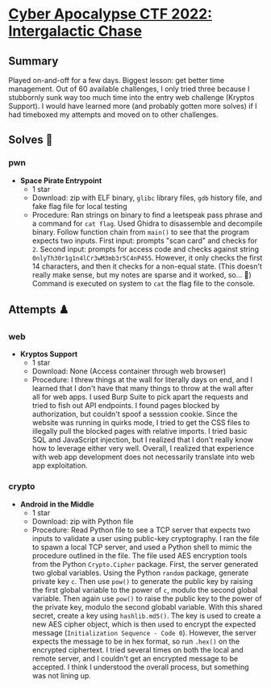 # [Cyber Apocalypse CTF 2022: Intergalactic Chase](https://www.hackthebox.com/events/cyber-apocalypse-2022)
## Summary
Played on-and-off for a few days. Biggest lesson: get better time management. Out of 60 available challenges, 
I only tried three because I stubbornly sunk way too much time into the entry web challenge (Kryptos Support).
I would have learned more (and probably gotten more solves) if I had timeboxed my attempts and moved on to other challenges.

## Solves 🐇
### pwn
- **Space Pirate Entrypoint**
  - 1 star
  - Download: zip with ELF binary, `glibc` library files, `gdb` history file, and fake flag file for local testing
  - Procedure: Ran strings on binary to find a leetspeak pass phrase and a command for `cat flag`. Used Ghidra to 
    disassemble and decompile binary. Follow function chain from `main()` to see that the program expects two inputs.
    First input: prompts "scan card" and checks for `2`. Second input: prompts for access code and checks against string
    `0nlyTh30r1g1n4lCr3wM3mb3r5C4nP455`. However, it only checks the first 14 characters, and then it checks for a 
    non-equal state. (This doesn't really make sense, but my notes are sparse and it worked, so... :shrug:) Command is
    executed on system to `cat` the flag file to the console.

## Attempts ♟️
### web
- **Kryptos Support**
  - 1 star
  - Download: None (Access container through web browser)
  - Procedure: I threw things at the wall for literally days on end, and I learned that I don't have that many things
    to throw at the wall after all for web apps. I used Burp Suite to pick apart the requests and tried to fish out API
    endpoints. I found pages blocked by authorization, but couldn't spoof a sesssion cookie. Since the website was running
    in quirks mode, I tried to get the CSS files to illegally pull the blocked pages with relative imports. I tried basic 
    SQL and JavaScript injection, but I realized that I don't really know how to leverage either very well. Overall, I 
    realized that experience with web app development does not necessarily translate into web app exploitation.

### crypto
- **Android in the Middle**
  - 1 star
  - Download: zip with Python file
  - Procedure: Read Python file to see a TCP server that expects two inputs to validate a user using public-key cryptography. 
    I ran the file to spawn a local TCP server, and used a Python shell to mimic the procedure outlined in the file. The file used AES
    encryption tools from the Python `Crypto.Cipher` package. First, the server generated two global variables. Using the Python `random`
    package, generate private key `c`. Then use `pow()` to generate the public key by raising the first global variable to the power of `c`,
    modulo the second global variable. Then again use `pow()` to raise the public key to the power of the private key, modulo the second 
    globabl variable. With this shared secret, create a key using `hashlib.md5()`. The key is used to create a new AES cipher object, 
    which is then used to encrypt the expected message (`Initialization Sequence - Code 0`). However, the server expects the message to 
    be in hex format, so run `.hex()` on the encrypted ciphertext. I tried several times on both the local and remote server, and I couldn't 
    get an encrypted message to be accepted. I think I understood the overall process, but something was not lining up.

